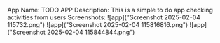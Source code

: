 App Name: TODO APP
Description: This is a simple to do app checking activities from users
Screenshots:
![app]("Screenshot 2025-02-04 115732.png")
![app]("Screenshot 2025-02-04 115816816.png")
![app]("Screenshot 2025-02-04 115844844.png")
